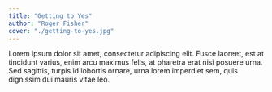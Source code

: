 ```yaml
---
title: "Getting to Yes"
author: "Roger Fisher"
cover: "./getting-to-yes.jpg"
---
```


Lorem ipsum dolor sit amet, consectetur adipiscing elit. Fusce laoreet, est at tincidunt varius, enim arcu maximus felis, at pharetra erat nisi posuere urna. Sed sagittis, turpis id lobortis ornare, urna lorem imperdiet sem, quis dignissim dui mauris vitae leo.
